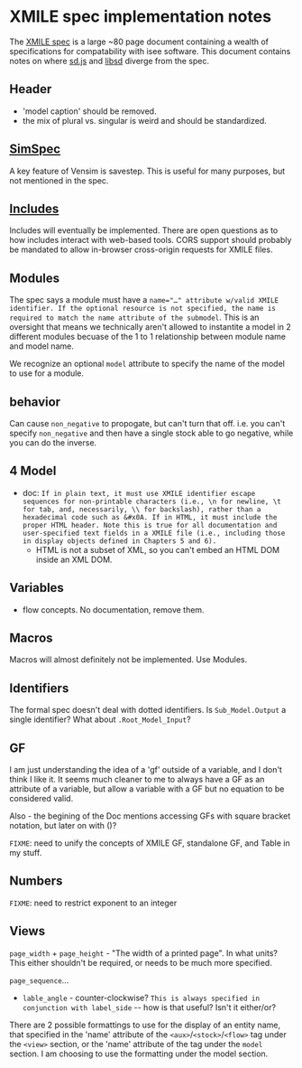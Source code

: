 XMILE spec implementation notes
===============================

The [XMILE
spec](http://docs.oasis-open.org/xmile/xmile/v1.0/cos01/xmile-v1.0-cos01.html)
is a large ~80 page document containing a wealth of specifications for
compatability with isee software.  This document contains notes on
where [sd.js](https://github.com/sdlabs/sd.js) and
[libsd](https://github.com/sdlabs/libsd) diverge from the spec.

Header
------

- 'model caption' should be removed.
- the mix of plural vs. singular is weird and should be standardized.

[SimSpec](http://docs.oasis-open.org/xmile/xmile/v1.0/cos01/xmile-v1.0-cos01.html#_Toc426543481)
---------

A key feature of Vensim is savestep.  This is useful for many
purposes, but not mentioned in the spec.

[Includes](http://docs.oasis-open.org/xmile/xmile/v1.0/cos01/xmile-v1.0-cos01.html#_Toc426543489)
--------

Includes will eventually be implemented.  There are open questions as
to how includes interact with web-based tools.  CORS support should
probably be mandated to allow in-browser cross-origin requests for
XMILE files.

Modules
-------

The spec says a module must have a `name="…" attribute w/valid XMILE
identifier. If the optional resource is not specified, the name is
required to match the name attribute of the submodel`.  This is an
oversight that means we technically aren't allowed to instantite a
model in 2 different modules becuase of the 1 to 1 relationship
between module name and model name.

We recognize an optional `model` attribute to specify the name of the
model to use for a module.


behavior
--------

Can cause `non_negative` to propogate, but can't turn that off.
i.e. you can't specify `non_negative` and then have a single stock
able to go negative, while you can do the inverse.

4 Model
-------

- doc: `If in plain text, it must use XMILE identifier escape
  sequences for non-printable characters (i.e., \n for newline, \t for
  tab, and, necessarily, \\ for backslash), rather than a hexadecimal
  code such as &#x0A. If in HTML, it must include the proper HTML
  header. Note this is true for all documentation and user-specified
  text fields in a XMILE file (i.e., including those in display
  objects defined in Chapters 5 and 6).`
  - HTML is not a subset of XML, so you can't embed an HTML DOM inside
    an XML DOM.

Variables
---------

- flow concepts.  No documentation, remove them.

Macros
------

Macros will almost definitely not be implemented.  Use Modules.

Identifiers
-----------

The formal spec doesn't deal with dotted identifiers.  Is
`Sub_Model.Output` a single identifier?  What about
`.Root_Model_Input`?

GF
--

I am just understanding the idea of a 'gf' outside of a variable, and
I don't think I like it.  It seems much cleaner to me to always have a
GF as an attribute of a variable, but allow a variable with a GF but
no equation to be considered valid.

Also - the begining of the Doc mentions accessing GFs with square
bracket notation, but later on with ()?

`FIXME`: need to unify the concepts of XMILE GF, standalone GF, and
Table in my stuff.

Numbers
-------

`FIXME`: need to restrict exponent to an integer


Views
-----

`page_width` + `page_height` - "The width of a printed page".  In what
units?  This either shouldn't be required, or needs to be much more
specified.

`page_sequence`...

- `lable_angle` - counter-clockwise? `This is always specified in conjunction with label_side` -- how is that useful?  Isn't it either/or?

There are 2 possible formattings to use for the display of an entity
name, that specified in the 'name' attribute of the
`<aux>`/`<stock>`/`<flow>` tag under the `<view>` section, or the
'name' attribute of the tag under the `model` section.  I am choosing
to use the formatting under the model section.

